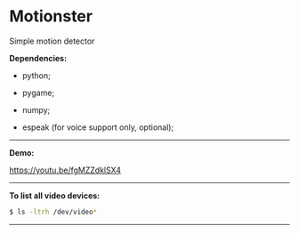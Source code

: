 # Motionster

Simple motion detector

**Dependencies:**

- python;

- pygame;

- numpy;

- espeak (for voice support only, optional);

-----------------------------------------------------------------------

**Demo:**

https://youtu.be/fgMZZdklSX4

-----------------------------------------------------------------------

**To list all video devices:**

```bash
$ ls -ltrh /dev/video*
```

-----------------------------------------------------------------------
